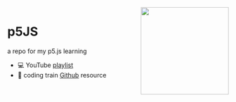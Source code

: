 
<img height='200' align='right' src='https://user-images.githubusercontent.com/55933131/154784640-b6013422-f058-4e2b-b2ea-b13db643dd30.png'>


# p5JS
a repo for my p5.js learning

- :computer:  YouTube [playlist](https://www.youtube.com/playlist?list=PLRqwX-V7Uu6Zy51Q-x9tMWIv9cueOFTFA)
- 📄 coding train [Github](https://github.com/CodingTrain/website/blob/main/beginners/p5js/4.1-while-for/P5/sketch.js) resource
